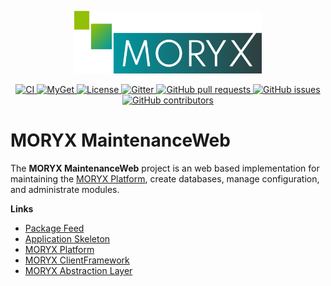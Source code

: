 <p align="center">
    <img src="docs/resources/MORYX_logo.svg" alt="MORYX Logo" width="300px" />
</p>

<p align="center">
    <a href="https://github.com/PHOENIXCONTACT/MORYX-MaintenanceWeb/workflows">
        <img src="https://github.com/PHOENIXCONTACT/MORYX-MaintenanceWeb/workflows/CI/badge.svg" alt="CI">
    </a>
    <a href="https://www.myget.org/feed/Packages/moryx">
        <img src="https://img.shields.io/myget/moryx/v/Moryx.Runtime.Maintenance.Web" alt="MyGet">
    </a>
    <a href="https://github.com/PHOENIXCONTACT/MORYX-MaintenanceWeb/blob/dev/LICENSE">
        <img src="https://img.shields.io/github/license/PHOENIXCONTACT/MORYX-MaintenanceWeb" alt="License">
    </a>
    <a href="https://gitter.im/MORYX-Industry/Framework?utm_source=badge&utm_medium=badge&utm_campaign=pr-badge">
        <img src="https://badges.gitter.im/MORYX-Industry/Framework.svg" alt="Gitter">
    </a>
    <a href="https://github.com/PHOENIXCONTACT/MORYX-MaintenanceWeb/pulls">
        <img src="https://img.shields.io/github/issues-pr/PHOENIXCONTACT/MORYX-MaintenanceWeb" alt="GitHub pull requests">
    </a>
    <a href="https://github.com/PHOENIXCONTACT/MORYX-MaintenanceWeb/issues">
        <img src="https://img.shields.io/github/issues/PHOENIXCONTACT/MORYX-MaintenanceWeb" alt="GitHub issues">
    </a>
    <a href="https://github.com/PHOENIXCONTACT/MORYX-MaintenanceWeb/graphs/contributors">
        <img src="https://img.shields.io/github/contributors-anon/PHOENIXCONTACT/MORYX-MaintenanceWeb" alt="GitHub contributors">
    </a>
</p>

# MORYX MaintenanceWeb

The **MORYX MaintenanceWeb** project is an web based implementation for maintaining the [MORYX Platform](https://github.com/PHOENIXCONTACT/MORYX-Platform), create databases, manage configuration, and administrate modules.

**Links**
- [Package Feed](https://www.myget.org/feed/Packages/moryx)
- [Application Skeleton](https://github.com/PHOENIXCONTACT/MORYX-Template)
- [MORYX Platform](https://github.com/PHOENIXCONTACT/MORYX-Platform)
- [MORYX ClientFramework](https://github.com/PHOENIXCONTACT/MORYX-ClientFramework)
- [MORYX Abstraction Layer](https://github.com/PHOENIXCONTACT/MORYX-AbstractionLayer)
